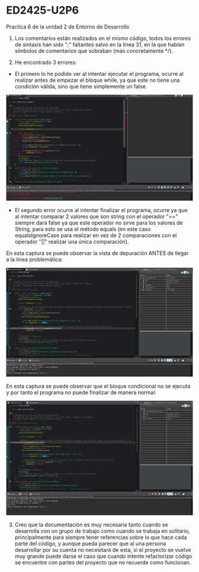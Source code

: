 # ED2425-U2P6
Practica 6 de la unidad 2 de Entorno de Desarrollo

1. Los comentarios están realizados en el mismo código, todos los errores de sintaxis han sido ";" faltantes salvo en la línea 31, en la que habían símbolos de comentarios que sobraban (más concretamente */).

2. He encontrado 3 errores:

- El primero lo he podido ver al intentar ejecutar el programa, ocurre al realizar antes de empezar el bloque while, ya que este no tiene una condición válida, sino que tiene simplemente un false.

![capturaError1](resources/captura1.png)

- El segundo error ocurre al intentar finalizar el programa, ocurre ya que al intentar comparar 2 valores que son string con el operador "==" siempre dará false ya que este operador no sirve para los valores de String, para esto se usa el método equals (en este caso equalsIgnoreCase para realizar en vez de 2 comparaciones con el operador "||" realizar una única comparación).

En esta captura se puede observar la vista de depuración ANTES de llegar a la línea problemática:

![capturaError2](resources/captura2.png)

En esta captura se puede observar que el bloque condicional no se ejecuta y por tanto el programa no puede finalizar de manera normal:

![capturaError3](resources/captura3.png)

3. Creo que la documentación es muy necesaria tanto cuando se desarrolla con un grupo de trabajo como cuando se trabaja en solitario, principalmente para siempre tener referencias sobre lo que hace cada parte del código, y aunque pueda parecer que al una persona desarrollar por su cuenta no necesitará de esta, si el proyecto se vuelve muy grande puede darse el caso que cuando intente refactorizar código se encuentre con partes del proyecto que no recuerde como funcionan. 
